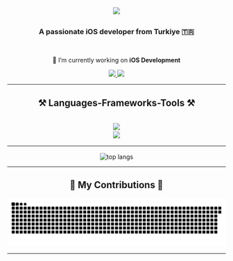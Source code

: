 <h1 align="center">
    <img src="https://readme-typing-svg.herokuapp.com/?font=Righteous&size=35&center=true&vCenter=true&width=500&height=70&duration=4000&lines=Hi+There!+👋;+I'm+Burak+Aydın!;" />
</h1>

<h3 align="center">A passionate iOS developer from Turkiye 🇹🇷</h3>

<br/>

<div align="center">
 
 🔭 I’m currently working on **iOS Development**

 </div>

<div align="center"> 
  <a href="mailto:ios.burakaydin@gmail.com">
    <img src="https://img.shields.io/badge/Gmail-333333?style=for-the-badge&logo=gmail&logoColor=red" />
  </a>
  <a href="https://linkedin.com/in/burak0aydin" target="_blank">
    <img src="https://img.shields.io/badge/LinkedIn-0077B5?style=for-the-badge&logo=linkedin&logoColor=white" target="_blank" />
  </a>
</div>

 <hr/>
<h2 align="center">⚒️ Languages-Frameworks-Tools ⚒️</h2>
<br/>
<div align="center">
    <img src="https://skillicons.dev/icons?i=swift,figma,firebase,mysql,sqlite,github,git" /><br/>
    <img src="https://skillicons.dev/icons?i=java,c,cs,bash,vscode,visualstudio,wordpress,linux,redhat" /><br>
</div>


<hr/>
<div align=center>
  
  <img width=450 align="center" src="https://github-readme-stats-salesp07.vercel.app/api/top-langs/?username=burak0aydin&hide=HTML&langs_count=8&layout=compact&theme=react&border_radius=10&size_weight=0.5&count_weight=0.5&exclude_repo=github-readme-stats" alt="top langs" />
</div>

<hr/>

<div align="center">
  <h2>🐍 My Contributions 🐍</h2>
  <img alt="snake eating my contributions" src="https://raw.githubusercontent.com/burak0aydin/burak0aydin/output/github-contribution-grid-snake.svg" />
  
</div>

<hr/>
